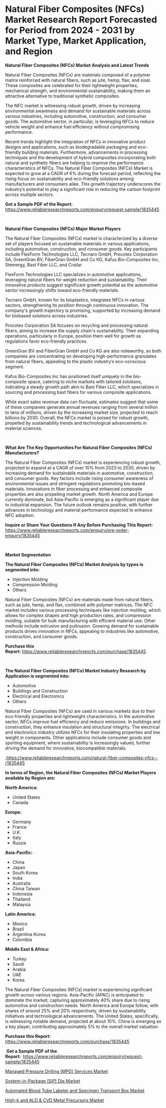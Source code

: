 <p><h1>Natural Fiber Composites (NFCs) Market Research Report Forecasted for Period from 2024 -  2031 by Market Type, Market Application, and Region</h1></p><p><strong>Natural Fiber Composites (NFCs) Market Analysis and Latest Trends</strong></p>
<p><p>Natural Fiber Composites (NFCs) are materials composed of a polymer matrix reinforced with natural fibers, such as jute, hemp, flax, and sisal. These composites are celebrated for their lightweight properties, mechanical strength, and environmental sustainability, making them an attractive alternative to traditional synthetic composites.</p><p>The NFC market is witnessing robust growth, driven by increasing environmental awareness and demand for sustainable materials across various industries, including automotive, construction, and consumer goods. The automotive sector, in particular, is leveraging NFCs to reduce vehicle weight and enhance fuel efficiency without compromising performance.</p><p>Recent trends highlight the integration of NFCs in innovative product designs and applications, such as biodegradable packaging and eco-friendly building materials. Furthermore, advancements in processing techniques and the development of hybrid composites incorporating both natural and synthetic fibers are helping to improve the performance characteristics of NFCs. The Natural Fiber Composites (NFCs) Market is expected to grow at a CAGR of 6% during the forecast period, reflecting the rising focus on sustainability and eco-friendly solutions among manufacturers and consumers alike. This growth trajectory underscores the industry’s potential to play a significant role in reducing the carbon footprint across multiple sectors.</p></p>
<p><strong>Get a Sample PDF of the Report:&nbsp;</strong> <a href="https://www.reliableresearchreports.com/enquiry/request-sample/1835445?utm_campaign=112&utm_medium=2&utm_source=Github&utm_content=ia&utm_term=31122024&utm_id=natural-fiber-composites-nfcs">https://www.reliableresearchreports.com/enquiry/request-sample/1835445</a></p>
<p>&nbsp;</p>
<p><strong>Natural Fiber Composites (NFCs) Major Market Players</strong></p>
<p><p>The Natural Fiber Composites (NFCs) market is characterized by a diverse set of players focused on sustainable materials in various applications, including automotive, construction, and consumer goods. Key participants include FlexForm Technologies LLC, Tecnaro GmbH, Procotex Corporation SA, GreenGran BV, FiberGran GmbH and Co KG, Kafus Bio-Composites Inc, Stemergy, Bast Fiber LLC, and Crailar.</p><p>FlexForm Technologies LLC specializes in automotive applications, leveraging natural fibers for weight reduction and sustainability. Their innovative products suggest significant growth potential as the automotive sector increasingly shifts toward eco-friendly materials. </p><p>Tecnaro GmbH, known for its bioplastics, integrates NFCs in various sectors, strengthening its position through continuous innovation. The company's growth trajectory is promising, supported by increasing demand for biobased solutions across industries.</p><p>Procotex Corporation SA focuses on recycling and processing natural fibers, aiming to increase the supply chain's sustainability. Their expanding operations, particularly in Europe, position them well for growth as regulations favor eco-friendly practices.</p><p>GreenGran BV and FiberGran GmbH and Co KG are also noteworthy, as both companies are concentrating on developing high-performance granulates from natural fibers, appealing to the plastic industry’s eco-conscious segment. </p><p>Kafus Bio-Composites Inc has positioned itself uniquely in the bio-composite space, catering to niche markets with tailored solutions, indicating a steady growth path akin to Bast Fiber LLC, which specializes in sourcing and processing bast fibers for various composite applications.</p><p>While exact sales revenue data can fluctuate, estimates suggest that some of these companies generate annual revenues ranging from several million to tens of millions, driven by the increasing market size, projected to reach billions by 2030. Overall, the NFCs market is poised for robust growth, propelled by sustainability trends and technological advancements in material sciences.</p></p>
<p>&nbsp;</p>
<p><strong>What Are The Key Opportunities For Natural Fiber Composites (NFCs) Manufacturers?</strong></p>
<p><p>The Natural Fiber Composites (NFCs) market is experiencing robust growth, projected to expand at a CAGR of over 10% from 2023 to 2030, driven by increasing demand for sustainable materials in automotive, construction, and consumer goods. Key factors include rising consumer awareness of environmental issues and stringent regulations promoting bio-based materials. Innovations in fiber processing and enhanced composite properties are also propelling market growth. North America and Europe currently dominate, but Asia-Pacific is emerging as a significant player due to industrial expansion. The future outlook remains positive, with further advances in technology and material performance expected to enhance NFC adoption.</p></p>
<p><strong>Inquire or Share Your Questions If Any Before Purchasing This Report:</strong> <a href="https://www.reliableresearchreports.com/enquiry/pre-order-enquiry/1835445?utm_campaign=112&utm_medium=2&utm_source=Github&utm_content=ia&utm_term=31122024&utm_id=natural-fiber-composites-nfcs">https://www.reliableresearchreports.com/enquiry/pre-order-enquiry/1835445</a></p>
<p>&nbsp;</p>
<p><strong>Market Segmentation</strong></p>
<p><strong>The Natural Fiber Composites (NFCs) Market Analysis by types is segmented into:</strong></p>
<p><ul><li>Injection Molding</li><li>Compression Molding</li><li>Others</li></ul></p>
<p><p>Natural Fiber Composites (NFCs) are materials made from natural fibers, such as jute, hemp, and flax, combined with polymer matrices. The NFC market includes various processing techniques like injection molding, which allows for complex shapes and high production rates, and compression molding, suitable for bulk manufacturing with efficient material use. Other methods include extrusion and pultrusion. Growing demand for sustainable products drives innovation in NFCs, appealing to industries like automotive, construction, and consumer goods.</p></p>
<p><strong>Purchase this Report:&nbsp;</strong><a href="https://www.reliableresearchreports.com/purchase/1835445?utm_campaign=112&utm_medium=2&utm_source=Github&utm_content=ia&utm_term=31122024&utm_id=natural-fiber-composites-nfcs">https://www.reliableresearchreports.com/purchase/1835445</a></p>
<p>&nbsp;</p>
<p><strong>The Natural Fiber Composites (NFCs) Market Industry Research by Application is segmented into:</strong></p>
<p><ul><li>Automotive</li><li>Buildings and Construction</li><li>Electrical and Electronics</li><li>Others</li></ul></p>
<p><p>Natural Fiber Composites (NFCs) are used in various markets due to their eco-friendly properties and lightweight characteristics. In the automotive sector, NFCs improve fuel efficiency and reduce emissions. In buildings and construction, they enhance insulation and structural integrity. The electrical and electronics industry utilizes NFCs for their insulating properties and low weight in components. Other applications include consumer goods and sporting equipment, where sustainability is increasingly valued, further driving the demand for innovative, biocompatible materials.</p></p>
<p><a href="https://www.reliableresearchreports.com/natural-fiber-composites-nfcs--r1835445?utm_campaign=112&utm_medium=2&utm_source=Github&utm_content=ia&utm_term=31122024&utm_id=natural-fiber-composites-nfcs">&nbsp;https://www.reliableresearchreports.com/natural-fiber-composites-nfcs--r1835445</a></p>
<p><strong>In terms of Region, the Natural Fiber Composites (NFCs) Market Players available by Region are:</strong></p>
<p>
    <p> <strong> North America: </strong>
        <ul>
            <li>United States</li>
            <li>Canada</li>
        </ul>
        </p> 
    <p> <strong> Europe: </strong>
        <ul>
            <li>Germany</li>
            <li>France</li>
            <li>U.K.</li>
            <li>Italy</li>
            <li>Russia</li>
        </ul>
        </p> 
    <p> <strong> Asia-Pacific: </strong>
        <ul>
            <li>China</li>
            <li>Japan</li>
            <li>South Korea</li>
            <li>India</li>
            <li>Australia</li>
            <li>China Taiwan</li>
            <li>Indonesia</li>
            <li>Thailand</li>
            <li>Malaysia</li>
        </ul>
        </p> 
    <p> <strong> Latin America: </strong>
        <ul>
            <li>Mexico</li>
            <li>Brazil</li>
            <li>Argentina Korea</li>
            <li>Colombia</li>
        </ul>
        </p> 
    <p> <strong> Middle East & Africa: </strong>
        <ul>
            <li>Turkey</li>
            <li>Saudi</li>
            <li>Arabia</li>
            <li>UAE</li>
            <li>Korea</li>
        </ul>
    </p>
    </p>
<p><p>The Natural Fiber Composites (NFCs) market is experiencing significant growth across various regions. Asia-Pacific (APAC) is anticipated to dominate the market, capturing approximately 40% share due to rising automotive and construction needs. North America and Europe follow, with shares of around 25% and 20% respectively, driven by sustainability initiatives and technological advancements. The United States, specifically, is witnessing notable demand, projected at about 10%. China is emerging as a key player, contributing approximately 5% to the overall market valuation.</p></p>
<p><strong>Purchase this Report: </strong><a href="https://www.reliableresearchreports.com/purchase/1835445?utm_campaign=112&utm_medium=2&utm_source=Github&utm_content=ia&utm_term=31122024&utm_id=natural-fiber-composites-nfcs">https://www.reliableresearchreports.com/purchase/1835445</a></p>
<p>&nbsp;<strong>Get a Sample PDF of the Report:&nbsp;&nbsp;</strong><a href="https://www.reliableresearchreports.com/enquiry/request-sample/1835445?utm_campaign=112&utm_medium=2&utm_source=Github&utm_content=ia&utm_term=31122024&utm_id=natural-fiber-composites-nfcs">https://www.reliableresearchreports.com/enquiry/request-sample/1835445</a></p>
<p><strong></strong></p>
<p><p><a href="https://github.com/steidmindy199393/Market-Research-Report-List-1/blob/main/managed-pressure-drilling-mpd-services-market.md?utm_campaign=112&utm_medium=2&utm_source=Github&utm_content=ia&utm_term=31122024&utm_id=natural-fiber-composites-nfcs">Managed Pressure Drilling (MPD) Services Market</a></p><p><a href="https://github.com/klindsey95/Market-Research-Report-List-1/blob/main/system-in-package-sip-die-market.md?utm_campaign=112&utm_medium=2&utm_source=Github&utm_content=ia&utm_term=31122024&utm_id=natural-fiber-composites-nfcs">System-in-Package (SiP) Die Market</a></p><p><a href="https://github.com/santosh758595/Market-Research-Report-List-6/blob/main/automated-blood-tube-labeler-and-specimen-transport-box-market.md?utm_campaign=112&utm_medium=2&utm_source=Github&utm_content=ia&utm_term=31122024&utm_id=natural-fiber-composites-nfcs">Automated Blood Tube Labeler and Specimen Transport Box Market</a></p><p><a href="https://github.com/delindacallegari68/Market-Research-Report-List-1/blob/main/high-k-and-ald-cvd-metal-precursors-market.md?utm_campaign=112&utm_medium=2&utm_source=Github&utm_content=ia&utm_term=31122024&utm_id=natural-fiber-composites-nfcs">High-k and ALD & CVD Metal Precursors Market</a></p></p>